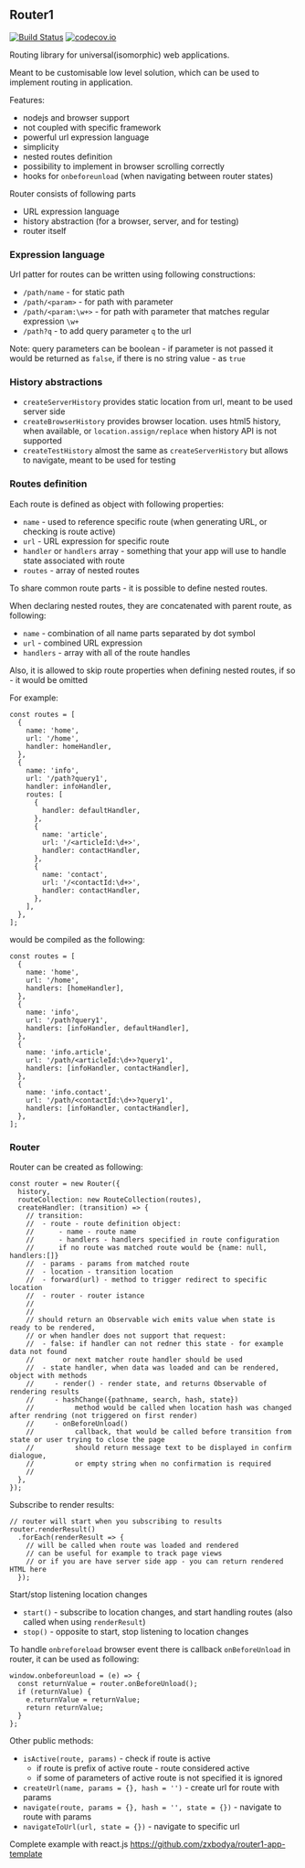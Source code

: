 ## Router1 

[![Build Status](https://travis-ci.org/zxbodya/router1.svg)](https://travis-ci.org/zxbodya/router1)
[![codecov.io](https://codecov.io/github/zxbodya/router1/coverage.svg?branch=master)](https://codecov.io/github/zxbodya/router1?branch=master)

Routing library for universal(isomorphic) web applications.

Meant to be customisable low level solution, which can be used to implement routing in application.  

Features:

 - nodejs and browser support
 - not coupled with specific framework
 - powerful url expression language
 - simplicity
 - nested routes definition
 - possibility to implement in browser scrolling correctly
 - hooks for `onbeforeunload` (when navigating between router states)

Router consists of following parts

 - URL expression language
 - history abstraction (for a browser, server, and for testing)
 - router itself

### Expression language

Url patter for routes can be written using following constructions:

- `/path/name` - for static path
- `/path/<param>` - for path with parameter
- `/path/<param:\w+>` - for path with parameter that matches regular expression `\w+`
- `/path?q` - to add query parameter `q` to the url

Note: query parameters can be boolean - if parameter is not passed it would be returned as `false`, if there is no string value - as `true`   

### History abstractions

 - `createServerHistory` provides static location from url, meant to be used server side 
 - `createBrowserHistory` provides browser location. 
   uses html5 history, when available, or `location.assign/replace` when history API is not supported 
 - `createTestHistory` almost the same as `createServerHistory` but allows to navigate, meant to be used for testing  

### Routes definition 

Each route is defined as object with following properties: 

 - `name` - used to reference specific route (when generating URL, or checking is route active) 
 - `url` - URL expression for specific route
 - `handler` or `handlers` array - something that your app will use to handle state associated with route
 - `routes` - array of nested routes

To share common route parts - it is possible to define nested routes. 

When declaring nested routes, they are concatenated with parent route, as following:
 - `name` - combination of all name parts separated by dot symbol
 - `url` - combined URL expression
 - `handlers` - array with all of the route handles

Also, it is allowed to skip route properties when defining nested routes, if so - it would be omitted  

For example:

```
const routes = [
  {
    name: 'home',         
    url: '/home',
    handler: homeHandler,
  },
  {
    name: 'info',         
    url: '/path?query1',
    handler: infoHandler,
    routes: [
      {
        handler: defaultHandler,    
      },
      {
        name: 'article',
        url: '/<articleId:\d+>',
        handler: contactHandler,
      },
      {
        name: 'contact',
        url: '/<contactId:\d+>',
        handler: contactHandler,
      },
    ],
  },
];  
```

would be compiled as the following:

```
const routes = [
  {
    name: 'home',         
    url: '/home',
    handlers: [homeHandler],
  },
  {
    name: 'info',         
    url: '/path?query1',
    handlers: [infoHandler, defaultHandler],
  },
  {
    name: 'info.article',         
    url: '/path/<articleId:\d+>?query1',
    handlers: [infoHandler, contactHandler],
  },
  {
    name: 'info.contact',         
    url: '/path/<contactId:\d+>?query1',
    handlers: [infoHandler, contactHandler],
  },
];  
```

### Router

Router can be created as following:

```
const router = new Router({
  history,
  routeCollection: new RouteCollection(routes),
  createHandler: (transition) => {
    // transition:
    //  - route - route definition object:
    //      - name - route name
    //      - handlers - handlers specified in route configuration
    //      if no route was matched route would be {name: null, handlers:[]}      
    //  - params - params from matched route
    //  - location - transition location
    //  - forward(url) - method to trigger redirect to specific location
    //  - router - router istance
    //
    // 
    // should return an Observable wich emits value when state is ready to be rendered, 
    // or when handler does not support that request:
    //  - false: if handler can not redner this state - for example data not found 
    //       or next matcher route handler should be used
    //  - state handler, when data was loaded and can be rendered, object with methods
    //     - render() - render state, and returns Observable of rendering results
    //     - hashChange({pathname, search, hash, state}) 
    //          method would be called when location hash was changed after rendring (not triggered on first render)
    //     - onBeforeUnload()
    //          callback, that would be called before transition from state or user trying to close the page
    //          should return message text to be displayed in confirm dialogue,
    //          or empty string when no confirmation is required 
    //           
  },          
});
```

Subscribe to render results:
```
// router will start when you subscribing to results 
router.renderResult()
  .forEach(renderResult => {
    // will be called when route was loaded and rendered
    // can be useful for example to track page views
    // or if you are have server side app - you can return rendered HTML here 
  });
```

Start/stop listening location changes

 - `start()` - subscribe to location changes, and start handling routes (also called when using `renderResult`)
 - `stop()` - opposite to start, stop listening to location changes


To handle `onbreforeload` browser event there is callback `onBeforeUnload` in router, it can be used as following:

```
window.onbeforeunload = (e) => {
  const returnValue = router.onBeforeUnload();
  if (returnValue) {
    e.returnValue = returnValue;
    return returnValue;
  }
};
```

Other public methods:

- `isActive(route, params)` - check if route is active 
    - if route is prefix of active route - route considered active
    - if some of parameters of  active route is not specified it is ignored
- `createUrl(name, params = {}, hash = '')` - create url for route with params
- `navigate(route, params = {}, hash = '', state = {})` - navigate to route with params
- `navigateToUrl(url, state = {})` - navigate to specific url

Complete example with react.js https://github.com/zxbodya/router1-app-template
